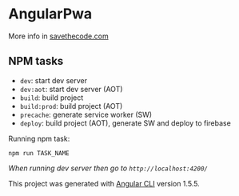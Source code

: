 # AngularPwa

More info in [savethecode.com](http://savethecode.com)

## NPM tasks

* `dev`: start dev server
* `dev:aot`: start dev server (AOT)
* `build`: build project
* `build:prod`: build project (AOT)
* `precache`: generate service worker (SW)
* `deploy`: build project (AOT), generate SW and deploy to firebase

Running npm task:

```
npm run TASK_NAME
```

_When running dev server then go to `http://localhost:4200/`_

This project was generated with [Angular CLI](https://github.com/angular/angular-cli) version 1.5.5.


